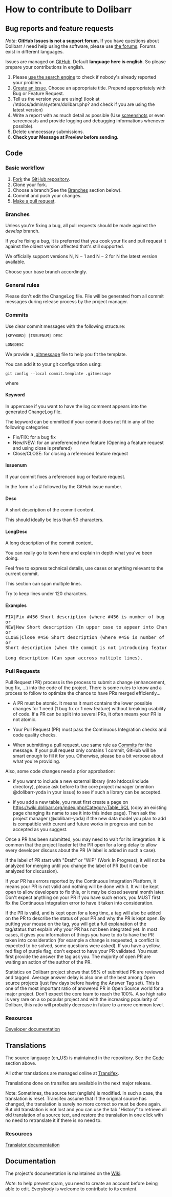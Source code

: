How to contribute to Dolibarr
=============================

Bug reports and feature requests
--------------------------------

<a name="not-a-support-forum"></a>*Note*: **GitHub Issues is not a support forum.** If you have questions about Dolibarr / need help using the software, please use [the forums](https://www.dolibarr.org/forum.php). Forums exist in different languages.

Issues are managed on [GitHub](https://github.com/Dolibarr/dolibarr/issues). 
Default **language here is english**. So please prepare your contributions in english.

1. Please [use the search engine](https://help.github.com/articles/searching-issues) to check if nobody's already reported your problem.
2. [Create an issue](https://help.github.com/articles/creating-an-issue). Choose an appropriate title. Prepend appropriately with Bug or Feature Request.
3. Tell us the version you are using!   (look at  /htdocs/admin/system/dolibarr.php?  and check if you are using the latest version) 
4. Write a report with as much detail as possible (Use [screenshots](https://help.github.com/articles/issue-attachments) or even screencasts and provide logging and debugging informations whenever possible).
5. Delete unnecessary submissions.
6. **Check your Message at Preview before sending.**



<a name="code"></a>Code
---------------------

### Basic workflow

1. [Fork](https://help.github.com/articles/fork-a-repo) the [GitHub repository](https://github.com/Dolibarr/dolibarr).
2. Clone your fork.
3. Choose a branch(See the [Branches](#branches) section below).
4. Commit and push your changes.
5. [Make a pull request](https://help.github.com/articles/creating-a-pull-request).

<span id="branches" name="branches"></span>
### Branches

Unless you're fixing a bug, all pull requests should be made against the *develop* branch.

If you're fixing a bug, it is preferred that you cook your fix and pull request it
against the oldest version affected that's still supported.

We officially support versions N, N − 1 and N − 2 for N the latest version available.

Choose your base branch accordingly.

### General rules
Please don't edit the ChangeLog file. File will be generated from all commit messages during release process by the project manager.

### <a name="commits"></a>Commits
Use clear commit messages with the following structure:

```
[KEYWORD] [ISSUENUM] DESC

LONGDESC
```

We provide a [.gitmessage](/.gitmessage) file to help you fit the template.

You can add it to your git configuration using:
```
git config --local commit.template .gitmessage
```

where

#### Keyword
In uppercase if you want to have the log comment appears into the generated ChangeLog file.

The keyword can be ommitted if your commit does not fit in any of the following categories:
- Fix/FIX: for a bug fix
- New/NEW: for an unreferenced new feature (Opening a feature request and using close is prefered)
- Close/CLOSE: for closing a referenced feature request

#### Issuenum
If your commit fixes a referenced bug or feature request.

In the form of a # followed by the GitHub issue number.

#### Desc
A short description of the commit content.

This should ideally be less than 50 characters.

#### LongDesc
A long description of the commit content.

You can really go to town here and explain in depth what you've been doing.

Feel free to express technical details, use cases or anything relevant to the current commit.

This section can span multiple lines.

Try to keep lines under 120 characters.

#### Examples
<pre>
FIX|Fix #456 Short description (where #456 is number of bug fix, if it exists. In upper case to appear into ChangeLog)
or
NEW|New Short description (In upper case to appear into ChangeLog, use this if you add a feature not tracked, otherwise use CLOSE #456)
or
CLOSE|Close #456 Short description (where #456 is number of feature request, if it exists. In upper case to appear into ChangeLog)
or
Short description (when the commit is not introducing feature nor closing a bug)

Long description (Can span accross multiple lines).
</pre>

### Pull Requests
Pull Request (PR) process is the process to submit a change (enhancement, bug fix, ...) into the code of the project. There is some rules to know and
a process to follow to optimize the chance to have PRs merged efficiently...

* A PR must be atomic. It means it must contains the lower possible changes for 1 need (1 bug fix or 1 new feature) without breaking usability of code. If a PR can be split into several PRs, it often means your PR is not atomic.

* Your Pull Request (PR) must pass the Continuous Integration checks and code quality checks.

* When submitting a pull request, use same rule as [Commits](#commits) for the message. If your pull request only contains 1 commit, GitHub will be smart enough to fill it for you. Otherwise, please be a bit verbose about what you're providing.

Also, some code changes need a prior approbation:

* if you want to include a new external library (into htdocs/include directory), please ask before to the core project manager (mention @dolibarr-yoda in your issue) to see if such a library can be accepted.

* if you add a new table, you must first create a page on https://wiki.dolibarr.org/index.php/Category:Table_SQL (copy an existing page changing its name to see it into this index page). Then ask the project manager (@dolibarr-yoda) if the new data model you plan to add is compatible with curent and future works in progress and can be accepted as you suggest.

Once a PR has been submitted, you may need to wait for its integration. It is common that the project leader let the PR open for a long delay to allow every developer discuss about the PR (A label is added in such a case).

If the label of PR start with "Draft" or "WIP" (Work In Progress), it will not be analyzed for merging until you change the label of PR (but it can be analyzed for discussion).

If your PR has errors reported by the Continuous Integration Platform, it means your PR is not valid and nothing will be done with it. It will be kept open to allow developers to fix this, or it may be closed several month later. Don't expect anything on your PR if you have such errors, you MUST first fix the Continuous Integration error to have it taken into consideration.

If the PR is valid, and is kept open for a long time, a tag will also be added on the PR to describe the status of your PR and why the PR is kept open. By putting your mouse on the tag, you will get a full explanation of the tag/status that explain why your PR has not been integrated yet.
In most cases, it gives you information of things you have to do to have the PR taken into consideration (for example a change is requested, a conflict is expected to be solved, some questions were asked). If you have a yellow, red flag of purple flag, don't expect to have your PR validated. You must first provide the answer the tag ask you. The majority of open PR are waiting an action of the author of the PR.

Statistics on Dolibarr project shows that 95% of submitted PR are reviewed and tagged. Average answer delay is also one of the best among Open source projects (just few days before having the Answer Tag set). This is one of the most important ratio of answered PR in Open Source world for a major project. Don't expect the core team to reach the 100%. A so high ratio is very rare on a so popular project and with the increasing popularity of Dolibarr, this ratio will probably decrease in future to a more common level.


### Resources
[Developer documentation](https://wiki.dolibarr.org/index.php/Developer_documentation)

Translations
------------
The source language (en_US) is maintained in the repository. See the [Code](#code) section above.

All other translations are managed online at [Transifex](https://www.transifex.com/dolibarr-association/dolibarr/).

Translations done on transifex are available in the next major release.

Note: Sometimes, the source text (english) is modified. In such a case, the translation is reset. Transifex assume that if the original source
has changed, the translation is surely no more correct so must be done again. But old translation is not lost and you can use the tab "History"
to retrieve all old translation of a source text, and restore the translation in one click with no need to retranslate it if there is no need to.


### Resources
[Translator documentation](https://wiki.dolibarr.org/index.php/Translator_documentation)

Documentation
-------------
The project's documentation is maintained on the [Wiki](https://wiki.dolibarr.org/index.php).

*Note*: to help prevent spam, you need to create an account before being able to edit. Everybody is welcome to contribute to its content.

